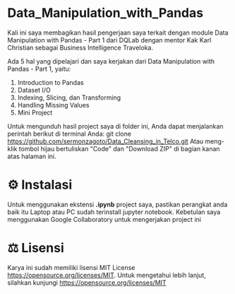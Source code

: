 # Data_Manipulation_with_Pandas
Kali ini saya membagikan hasil pengerjaan saya terkait dengan module Data Manipulation with Pandas - Part 1 dari DQLab dengan mentor Kak Karl Christian sebagai Business Intelligence Traveloka.

Ada 5 hal yang dipelajari dan saya kerjakan dari Data Manipulation with Pandas - Part 1, yaitu:
1. Introduction to Pandas
2. Dataset I/O
3. Indexing, Slicing, dan Transforming
4. Handling Missing Values
5. Mini Project

Untuk mengunduh hasil project saya di folder ini, Anda dapat menjalankan perintah berikut di terminal Anda:
git clone https://github.com/sermonzagoto/Data_Cleansing_in_Telco.git
Atau meng-klik tombol hijau bertuliskan "Code" dan "Download ZIP" di bagian kanan atas halaman ini.

# ⚙️ Instalasi
Untuk menggunakan ekstensi **.ipynb** project saya, pastikan perangkat anda baik itu Laptop atau PC sudah terinstall jupyter notebook. Kebetulan saya menggunakan Google Collaboratory untuk mengerjakan project ini

# ⚖️ Lisensi
Karya ini sudah memiliki lisensi MIT License https://opensource.org/licenses/MIT. Untuk mengetahui lebih lanjut, silahkan kunjungi https://opensource.org/licenses/MIT

